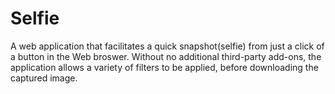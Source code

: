 # Selfie
A web application that facilitates a quick snapshot(selfie) from just a click of a button in the Web broswer. Without no additional third-party add-ons, the application allows a variety of filters to be applied, before downloading the captured image.
